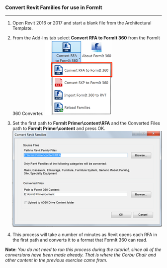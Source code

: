 ### Convert Revit Families for use in FormIt
---

1. Open Revit 2016 or 2017 and start a blank file from the Architectural Template. 

2. From the Add-Ins tab select **Convert RFA to FormIt 360** from the FormIt 360 Converter. 
![](./images/957577ef-e004-4b33-9ec7-350649a90755.png)

3. Set the first path to **FormIt Primer\\content\\RFA** and the Converted Files path to **FormIt Primer\\content** and press OK.![](./images/032cef9c-00dd-4e03-9b89-01d93ff6e1ac.png)

4. This process will take a number of minutes as Revit opens each RFA in the first path and converts it to a format that FormIt 360 can read.

**Note**: *You do not need to run this process during the tutorial, since all of the conversions have been made already. That is where the Corbu Chair and other content in the previous exercise came from.*
